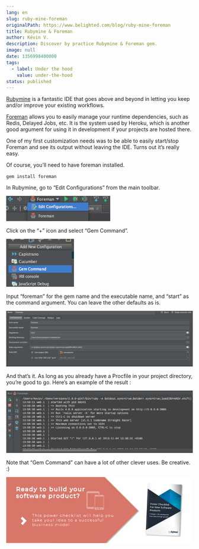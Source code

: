 ```yaml
---
lang: en
slug: ruby-mine-foreman
originalPath: https://www.belighted.com/blog/ruby-mine-foreman
title: Rubymine & Foreman
author: Kévin V.
description: Discover by practice Rubymine & Foreman gem.
image: null
date: 1356998400000
tags:
  - label: Under the hood
    value: under-the-hood
status: published
---
```

[Rubymine](https://jetbrains.com/ruby) is a fantastic IDE that goes above and beyond in letting you keep and/or improve your existing workflows.

[Foreman](https://github.com/ddollar/foreman) allows you to easily manage your runtime dependencies, such as Redis, Delayed Jobs, etc. It is the system used by Heroku, which is another good argument for using it in development if your projects are hosted there.

One of my first customization needs was to be able to easily start/stop Foreman and see its output without leaving the IDE. Turns out it’s really easy.

Of course, you’ll need to have foreman installed.

    gem install foreman
    

In Rubymine, go to “Edit Configurations” from the main toolbar.

![](/content/images/legacy/tThQXxa5IJh4_ALNSyhwy.png)

Click on the “+” icon and select “Gem Command”.

![](/content/images/legacy/6dNbGKWRzbVPsyHZ79bS2.png)

Input “foreman” for the gem name and the executable name, and “start” as the command argument. You can leave the other defaults as is.

![](/content/images/legacy/c-PZOb_xeWnEFdXQEWYL2.png)

And that’s it. As long as you already have a Procfile in your project directory, you’re good to go. Here’s an example of the result :

![](/content/images/legacy/aWJtN977KXGiZCVM180av.png)

Note that “Gem Command” can have a lot of other clever uses. Be creative. :)  
  

[![New Call-to-action](/content/images/legacy/UPTtKvQU_5rjKfQJ1Qjwk.png)](https://cta-redirect.hubspot.com/cta/redirect/1684659/fb3606cc-cc1b-47d0-ae85-2c9f69837fe2)
